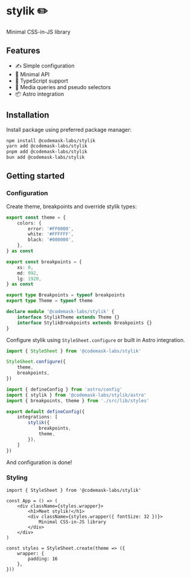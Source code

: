 # stylik ✏️

Minimal CSS-in-JS library

## Features

- ✍️ Simple configuration
- 💅 Minimal API
- 💪 TypeScript support
- 🌈 Media queries and pseudo selectors
- 📦 Astro integration

## Installation

Install package using preferred package manager:

```bash
npm install @codemask-labs/stylik
yarn add @codemask-labs/stylik
pnpm add @codemask-labs/stylik
bun add @codemask-labs/stylik
```

## Getting started

### Configuration

Create theme, breakpoints and override stylik types:

```ts
export const theme = {
    colors: {
        error: '#FF0000',
        white: '#FFFFFF',
        black: '#000000',
    },
} as const

export const breakpoints = {
    xs: 0,
    md: 992,
    lg: 1920,
} as const

export type Breakpoints = typeof breakpoints
export type Theme = typeof theme

declare module '@codemask-labs/stylik' {
    interface StylikTheme extends Theme {}
    interface StylikBreakpoints extends Breakpoints {}
}
```

Configure stylik using `StyleSheet.configure` or built in Astro integration.

```ts
import { StyleSheet } from '@codemask-labs/stylik'

StyleSheet.configure({
    theme,
    breakpoints,
})
```

```ts
import { defineConfig } from 'astro/config'
import { stylik } from '@codemask-labs/stylik/astro'
import { breakpoints, theme } from './src/lib/styles'

export default defineConfig({
    integrations: [
        stylik({
            breakpoints,
            theme,
        }),
    ]
})
```

And configuration is done!

### Styling

```tsx
import { StyleSheet } from '@codemask-labs/stylik'

const App = () => (
    <div className={styles.wrapper}>
        <h1>Meet stylik!</h1>
        <div className={styles.wrapper({ fontSize: 32 })}>
            Minimal CSS-in-JS library
        </div>
    </div>
)

const styles = StyleSheet.create(theme => ({
    wrapper: {
        padding: 16
    },
}))
```
